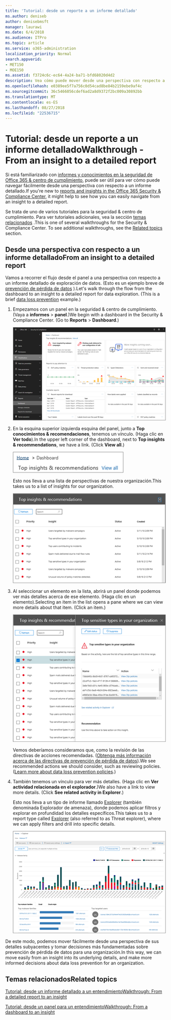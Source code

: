 ```yaml
---
title: 'Tutorial: desde un reporte a un informe detallado'
ms.author: deniseb
author: denisebmsft
manager: laurawi
ms.date: 6/4/2018
ms.audience: ITPro
ms.topic: article
ms.service: o365-administration
localization_priority: Normal
search.appverid:
- MET150
- MOE150
ms.assetid: f3724c6c-ec64-4a24-ba71-bfd68020d4d2
description: Vea cómo puede mover desde una perspectiva con respecto a un informe detallado de la seguridad &amp; centro de cumplimiento de normas a través de un ejemplo de prevención de pérdida de datos.
ms.openlocfilehash: e0389ee5f7a756c0d54cad8be84b2159ebe9af4c
ms.sourcegitcommit: 36c5466056cdef6ad2a8d9372f2bc009a30892bb
ms.translationtype: MT
ms.contentlocale: es-ES
ms.lasthandoff: 08/27/2018
ms.locfileid: "22536715"
---
```

# <a name="walkthrough---from-an-insight-to-a-detailed-report"></a><span data-ttu-id="a7b36-103">Tutorial: desde un reporte a un informe detallado</span><span class="sxs-lookup"><span data-stu-id="a7b36-103">Walkthrough - From an insight to a detailed report</span></span>

<span data-ttu-id="a7b36-104">Si está familiarizado con [informes y conocimientos en la seguridad de Office 365 &amp; centro de cumplimiento](reports-and-insights-in-security-and-compliance.md), puede ser útil para ver cómo puede navegar fácilmente desde una perspectiva con respecto a un informe detallado.</span><span class="sxs-lookup"><span data-stu-id="a7b36-104">If you're new to [reports and insights in the Office 365 Security &amp; Compliance Center](reports-and-insights-in-security-and-compliance.md), it might help to see how you can easily navigate from an insight to a detailed report.</span></span> 
  
<span data-ttu-id="a7b36-p101">Se trata de uno de varios tutoriales para la seguridad &amp; centro de cumplimiento. Para ver tutoriales adicionales, vea la sección [temas relacionados](#related-topics) .</span><span class="sxs-lookup"><span data-stu-id="a7b36-p101">This is one of several walkthroughs for the Security &amp; Compliance Center. To see additional walkthroughs, see the [Related topics](#related-topics) section.</span></span> 
  
## <a name="from-an-insight-to-a-detailed-report"></a><span data-ttu-id="a7b36-107">Desde una perspectiva con respecto a un informe detallado</span><span class="sxs-lookup"><span data-stu-id="a7b36-107">From an insight to a detailed report</span></span>

<span data-ttu-id="a7b36-p102">Vamos a recorrer el flujo desde el panel a una perspectiva con respecto a un informe detallado de exploración de datos. (Esto es un ejemplo breve de [prevención de pérdida de datos](data-loss-prevention-policies.md) ).</span><span class="sxs-lookup"><span data-stu-id="a7b36-p102">Let's walk through the flow from the dashboard to an insight to a detailed report for data exploration. (This is a brief [data loss prevention](data-loss-prevention-policies.md) example.)</span></span> 
  
1. <span data-ttu-id="a7b36-p103">Empezamos con un panel en la seguridad &amp; centro de cumplimiento. (Vaya a **informes** \> **panel**.)</span><span class="sxs-lookup"><span data-stu-id="a7b36-p103">We begin with a dashboard in the Security &amp; Compliance Center. (Go to **Reports** \> **Dashboard**.)</span></span>
    
    ![En la seguridad &amp; centro de cumplimiento, seleccione informes \> panel](media/2a668c3d-3fa3-4e37-8149-46989b33ae8c.png)
  
2. <span data-ttu-id="a7b36-p104">En la esquina superior izquierda esquina del panel, junto a **Top conocimientos &amp; recomendaciones**, tenemos un vínculo. (Haga clic en **Ver todo**).</span><span class="sxs-lookup"><span data-stu-id="a7b36-p104">In the upper left corner of the dashboard, next to **Top insights &amp; recommendations**, we have a link. (Click **View all**.)</span></span>
    
    ![En la seguridad &amp; centro de cumplimiento, seleccione informes \> panel para ver sus conocimientos superiores](media/9bb64e11-494f-40a4-ab3d-8d3c7789f300.png)
  
    <span data-ttu-id="a7b36-116">Esto nos lleva a una lista de perspectivas de nuestra organización.</span><span class="sxs-lookup"><span data-stu-id="a7b36-116">This takes us to a list of insights for our organization.</span></span>
    
    ![En la seguridad &amp; centro de cumplimiento, puede ver todos los conocimientos en una lista](media/1289af77-bf5a-444a-97a1-03d8a83f75a9.png)
  
3. <span data-ttu-id="a7b36-p105">Al seleccionar un elemento en la lista, abrirá un panel donde podemos ver más detalles acerca de ese elemento. (Haga clic en un elemento).</span><span class="sxs-lookup"><span data-stu-id="a7b36-p105">Selecting an item in the list opens a pane where we can view more details about that item. (Click an item.)</span></span>
    
    ![Detalles de un entendimiento seleccionado](media/dcbb389f-23b0-4031-b789-4a49068af85a.png)
  
    <span data-ttu-id="a7b36-p106">Vemos deberíamos consideramos que, como la revisión de las directivas de acciones recomendadas. ([Obtenga más información acerca de las directivas de prevención de pérdida de datos](data-loss-prevention-policies.md)).</span><span class="sxs-lookup"><span data-stu-id="a7b36-p106">We see recommended actions we should consider, such as reviewing policies. ([Learn more about data loss prevention policies](data-loss-prevention-policies.md).)</span></span>
    
4. <span data-ttu-id="a7b36-p107">También tenemos un vínculo para ver más detalles. (Haga clic en **Ver actividad relacionada en el explorador**.)</span><span class="sxs-lookup"><span data-stu-id="a7b36-p107">We also have a link to view more details. (Click **See related activity in Explorer**.)</span></span> 
    
    <span data-ttu-id="a7b36-125">Esto nos lleva a un tipo de informe llamado [Explorer](use-explorer-in-security-and-compliance.md) (también denominada Explorador de amenaza), donde podemos aplicar filtros y explorar en profundidad los detalles específicos.</span><span class="sxs-lookup"><span data-stu-id="a7b36-125">This takes us to a report type called [Explorer](use-explorer-in-security-and-compliance.md) (also referred to as Threat explorer), where we can apply filters and drill into specific details.</span></span> 
    
    ![Vista del explorador con más detalle sobre un entendimiento seleccionado](media/3ad15b15-7158-44b7-beda-013351bd868e.png)
  
<span data-ttu-id="a7b36-127">De este modo, podemos mover fácilmente desde una perspectiva de sus detalles subyacentes y tomar decisiones más fundamentadas sobre prevención de pérdida de datos para una organización.</span><span class="sxs-lookup"><span data-stu-id="a7b36-127">In this way, we can move easily from an insight into its underlying details, and make more informed decisions about data loss prevention for an organization.</span></span>
  
## <a name="related-topics"></a><span data-ttu-id="a7b36-128">Temas relacionados</span><span class="sxs-lookup"><span data-stu-id="a7b36-128">Related topics</span></span>

[<span data-ttu-id="a7b36-129">Tutorial: desde un informe detallado a un entendimiento</span><span class="sxs-lookup"><span data-stu-id="a7b36-129">Walkthrough: From a detailed report to an insight</span></span>](from-a-detailed-report-to-an-insight.md)
  
[<span data-ttu-id="a7b36-130">Tutorial: desde un panel para un entendimiento</span><span class="sxs-lookup"><span data-stu-id="a7b36-130">Walkthrough: From a dashboard to an insight</span></span>](from-a-dashboard-to-an-insight.md)
  

